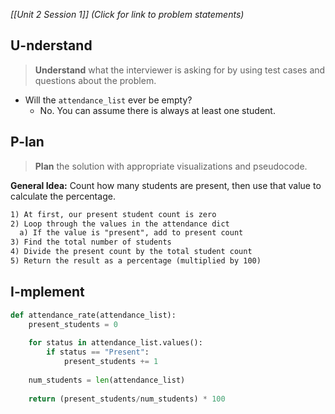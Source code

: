 *[[Unit 2 Session 1]] (Click for link to problem statements)*

## U-nderstand
 
> **Understand** what the interviewer is asking for by using test cases and questions about the problem.

- Will the `attendance_list` ever be empty?
  - No.  You can assume there is always at least one student.

## P-lan

> **Plan** the solution with appropriate visualizations and pseudocode.

**General Idea:** Count how many students are present, then use that value to calculate the percentage.

```markdown
1) At first, our present student count is zero
2) Loop through the values in the attendance dict
  a) If the value is "present", add to present count
3) Find the total number of students
4) Divide the present count by the total student count 
5) Return the result as a percentage (multiplied by 100)
```

## I-mplement

```python
def attendance_rate(attendance_list):	
	present_students = 0
	
	for status in attendance_list.values():
		if status == "Present":
			present_students += 1
			
	num_students = len(attendance_list)
	
	return (present_students/num_students) * 100
``` 